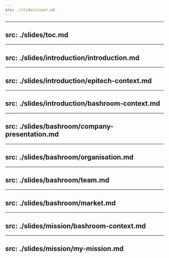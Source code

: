 ```yaml
---
src: ./slides/cover.md
---
```


---
src: ./slides/toc.md
---

---
src: ./slides/introduction/introduction.md
---

---
src: ./slides/introduction/epitech-context.md
---

---
src: ./slides/introduction/bashroom-context.md
---

---
src: ./slides/bashroom/company-presentation.md
---

---
src: ./slides/bashroom/organisation.md
---

---
src: ./slides/bashroom/team.md
---

---
src: ./slides/bashroom/market.md
---

---
src: ./slides/mission/bashroom-context.md
---

---
src: ./slides/mission/my-mission.md
---